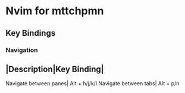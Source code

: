 # Nvim for mttchpmn

## Key Bindings

### Navigation

|Description|Key Binding|
-------------------------
Navigate between panes| Alt + h/j/k/l
Navigate between tabs| Alt + p/n
